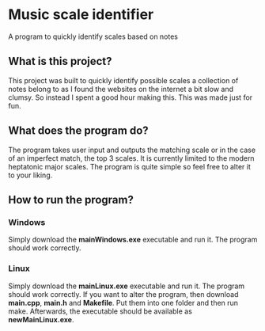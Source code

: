 <h1>Music scale identifier</h1>
A program to quickly identify scales based on notes

<h2>What is this project?</h2>
This project was built to quickly identify possible scales a collection of notes belong to as I found the websites on the internet a bit slow and clumsy. So instead I spent a good hour making this. This was made just for fun.

<h2>What does the program do?</h2>
The program takes user input and outputs the matching scale or in the case of an imperfect match, the top 3 scales. It is currently limited to the modern heptatonic major scales.
The program is quite simple so feel free to alter it to your liking.

<h2>How to run the program?</h2>
<h3>Windows</h3>
Simply download the <b>mainWindows.exe</b> executable and run it. The program should work correctly.
<h3>Linux</h3>
Simply download the <b>mainLinux.exe</b> executable and run it. The program should work correctly. 
If you want to alter the program, then download <b>main.cpp</b>, <b>main.h</b> and <b>Makefile</b>. Put them into one folder and then run make. Afterwards, the executable should be available as <b>newMainLinux.exe</b>.
